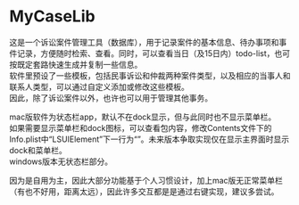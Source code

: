 # MyCaseLib


这是一个诉讼案件管理工具（数据库），用于记录案件的基本信息、待办事项和事件记录，方便随时检索、查看。同时，可以查看当日（及15日内）todo-list，也可按既定套路快速生成并复制一些信息。  
软件里预设了一些模板，包括民事诉讼和仲裁两种案件类型，以及相应的当事人和联系人类型，可以通过自定义添加或修改这些模板。  
因此，除了诉讼案件以外，也许也可以用于管理其他事务。  
  
mac版软件为状态栏app，默认不在dock显示，但与此同时也不显示菜单栏。  
如果需要显示菜单栏和dock图标，可以查看包内容，修改Contents文件下的Info.plist中“<key>LSUIElement</key>”下一行为“<false/>”。未来版本争取实现仅在显示主界面时显示dock和菜单栏。  
windows版本无状态栏部分。  
  
因为是自用为主，因此大部分功能基于个人习惯设计，加上mac版无正常菜单栏（有也不好用，距离太远），因此许多交互都是是通过右键实现，建议多尝试。
